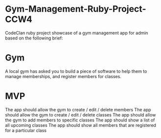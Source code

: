 # Gym-Management-Ruby-Project-CCW4
CodeClan ruby project showcase of a gym management app for admin based on the following brief:

# Gym
A local gym has asked you to build a piece of software to help them to manage memberships, and register members for classes.

# MVP
The app should allow the gym to create / edit / delete members
The app should allow the gym to create / edit / delete classes
The app should allow the gym to add members to specific classes
The app should show a list of all upcoming classes
The app should show all members that are registered for a particular class
